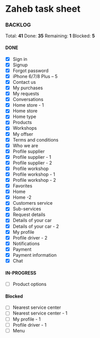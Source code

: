 # Zaheb task sheet
### BACKLOG
Total: **41**
Done: **35**
Remaining: **1**
Blocked: **5**
#### <div class='highlight green'>DONE</div>
- [x] Sign in
- [x] Signup
- [x] Forgot password
- [x] iPhone 6/7/8 Plus – 5
- [x] Contact us
- [x] My purchases
- [x] My requests
- [x] Conversations
- [x] Home store - 1 
- [x] Home store
- [x] Home type
- [x] Products
- [x] Workshops
- [x] My offser
- [x] Terms and conditions
- [x] Who we are
- [x] Profile supplier
- [x] Profile supplier - 1
- [x] Profile supplier - 2
- [x] Profile workshop
- [x] Profile workshop - 1
- [x] Profile workshop - 2
- [x] Favorites
- [x] Home
- [x] Home -2
- [x] Customers service
- [x] Sub-services
- [x] Request details
- [x] Details of your car 
- [x] Details of your car - 2
- [x] My profile
- [x] Profile driver  - 2
- [x] Notifications
- [x] Payment
- [x] Payment information
- [x] Chat
#### <div class='highlight blue'>IN-PROGRESS</div>
- [ ] Product options

#### <div class='highlight red'>Blocked</div>
- [ ] Nearest service center
- [ ] Nearest service center - 1
- [ ] My profile - 1
- [ ] Profile driver - 1
- [ ] Menu
